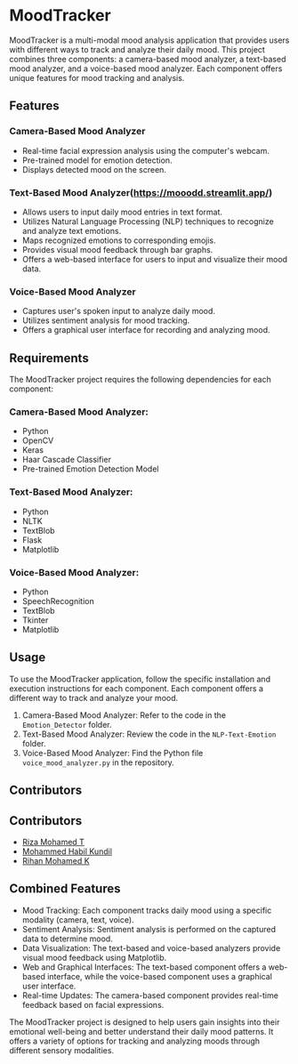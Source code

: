 # MoodTracker
MoodTracker is a multi-modal mood analysis application that provides users with different ways to track and analyze their daily mood. This project combines three components: a camera-based mood analyzer, a text-based mood analyzer, and a voice-based mood analyzer. Each component offers unique features for mood tracking and analysis.

## Features
### Camera-Based Mood Analyzer
- Real-time facial expression analysis using the computer's webcam.
- Pre-trained model for emotion detection.
- Displays detected mood on the screen.

### Text-Based Mood Analyzer(https://mooodd.streamlit.app/)
- Allows users to input daily mood entries in text format.
- Utilizes Natural Language Processing (NLP) techniques to recognize and analyze text emotions.
- Maps recognized emotions to corresponding emojis.
- Provides visual mood feedback through bar graphs.
- Offers a web-based interface for users to input and visualize their mood data.


### Voice-Based Mood Analyzer
- Captures user's spoken input to analyze daily mood.
- Utilizes sentiment analysis for mood tracking.
- Offers a graphical user interface for recording and analyzing mood.

## Requirements
The MoodTracker project requires the following dependencies for each component:

### Camera-Based Mood Analyzer:
- Python
- OpenCV
- Keras
- Haar Cascade Classifier
- Pre-trained Emotion Detection Model

### Text-Based Mood Analyzer:
- Python
- NLTK
- TextBlob
- Flask
- Matplotlib

### Voice-Based Mood Analyzer:
- Python
- SpeechRecognition
- TextBlob
- Tkinter
- Matplotlib

## Usage
To use the MoodTracker application, follow the specific installation and execution instructions for each component. Each component offers a different way to track and analyze your mood.

1. Camera-Based Mood Analyzer: Refer to the code in the `Emotion_Detector` folder.
2. Text-Based Mood Analyzer: Review the code in the `NLP-Text-Emotion` folder.
3. Voice-Based Mood Analyzer: Find the Python file `voice_mood_analyzer.py` in the repository.

## Contributors
## Contributors
- [Riza Mohamed T](https://github.com/codewithriza)
- [Mohammed Habil Kundil](https://github.com/habil619)
- [Rihan Mohamed K](https://github.com/rihanmhmd102)


## Combined Features
- Mood Tracking: Each component tracks daily mood using a specific modality (camera, text, voice).
- Sentiment Analysis: Sentiment analysis is performed on the captured data to determine mood.
- Data Visualization: The text-based and voice-based analyzers provide visual mood feedback using Matplotlib.
- Web and Graphical Interfaces: The text-based component offers a web-based interface, while the voice-based component uses a graphical user interface.
- Real-time Updates: The camera-based component provides real-time feedback based on facial expressions.

The MoodTracker project is designed to help users gain insights into their emotional well-being and better understand their daily mood patterns. It offers a variety of options for tracking and analyzing moods through different sensory modalities.
